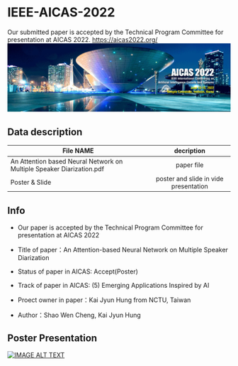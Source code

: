 # IEEE-AICAS-2022
Our submitted paper is accepted by the Technical Program Committee for presentation at AICAS 2022. https://aicas2022.org/
![image](https://github.com/Shoawen0213/IEEE-AICAS-2022/blob/main/AICAS%202022.JPG)
## Data description
| File NAME                                                             | decription                            |
| ----------------------------------------------------------------------|:-------------------------------------:|
| An Attention based Neural Network on Multiple Speaker Diarization.pdf | paper file                            |
| Poster & Slide                                                        | poster and slide in vide presentation |


## Info
- Our paper is accepted by the Technical Program Committee for presentation at AICAS 2022

- Title of paper：An Attention-based Neural Network on Multiple Speaker Diarization
- Status of paper in AICAS: Accept(Poster)
- Track of paper in AICAS: (5) Emerging Applications Inspired by AI
- Proect owner in paper：Kai Jyun Hung from NCTU, Taiwan
- Author：Shao Wen Cheng, Kai Jyun Hung

## Poster Presentation
[![IMAGE ALT TEXT](http://img.youtube.com/vi/tNQejU47asc/0.jpg)](https://youtu.be/tNQejU47asc "[AICAS 2022] An Attention­based Neural Network on Multiple Speaker Diarization")
